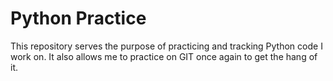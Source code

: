 # Python Practice

This repository serves the purpose of practicing and tracking Python code I work on.
It also allows me to practice on GIT once again to get the hang of it.
